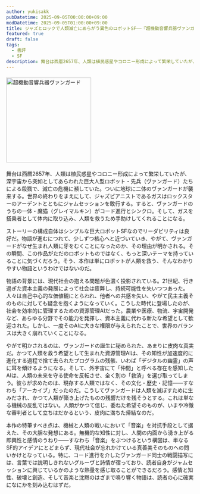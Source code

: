 ```yaml
---
author: yukisakk
pubDatetime: 2025-09-05T00:00:00+09:00
modDatetime: 2025-09-05T01:00:00+09:00
title: ジャズとロックで人類滅亡にあらがう異色のロボットSF——『超機動音響兵器ヴァンガード』
featured: true
draft: false
tags:
  - 書評
  - SF
description: 舞台は西暦2657年、人類は植民惑星やコロニー形成によって繁栄していたが、深宇宙から突如としてあらわれた巨大人型ロボット・先兵（ヴァンガード）たちによる殺戮で、滅亡の危機に瀕していた。
---
```


<div style="margin: 20px 0">
<a href="https://www.amazon.co.jp/dp/4488639119/ref=nosim?tag=revbooks03-22" class="inline-block" style="margin: 0; padding: 0; border-width: 0;">     
<img src="https://images-na.ssl-images-amazon.com/images/P/4488639119.09.LZZZZZZZ.jpg" alt="超機動音響兵器ヴァンガード" style="width: 228px; height: auto; border-radius: 0; margin: 0; padding: 0;"> 
</a>
</div>

舞台は西暦2657年、人類は植民惑星やコロニー形成によって繁栄していたが、深宇宙から突如としてあらわれた巨大人型ロボット・先兵（ヴァンガード）たちによる殺戮で、滅亡の危機に瀕していた。ついに地球に二体のヴァンガードが襲来する。世界の終わりをまえにして、ジャズピアニストであるガスはロックスターのアーデントとともにジャムセッションを敢行する。すると、ヴァンガードのうちの一体・魔猫（グレイマルキン）がコード進行とシンクロ。そして、ガスを搭乗者として体内に取り込み、人類を救うため手助けしてくれることになる。

ストーリーの構成自体はシンプルな巨大ロボットSFなのでリーダビリティは良好だ。物語が進むにつれて、少しずつ核心へと近づいていき、やがて、ヴァンガードがなぜ生まれ人類に牙をむくことになったのか、その理由が明かされる。その瞬間、この作品がただのロボットものではなく、もっと深いテーマを持っていることに気づくだろう。そう、本作は単にロボットが人類を救う、そんなわかりやすい物語というわけではないのだ。

物語の背景には、現代社会の抱える問題が色濃く投影されている。21世紀、行き過ぎた資本主義の発展によって社会は疲弊し、持続可能性を失いつつあった。人々は自己中心的な価値観にとらわれ、他者への共感を失い、やがて民主主義そのものに対しても疑念を抱くようになっていく。こうした時代に登場したのが、社会を効率的に管理するための資源管理AIだった。農業や医療、物流、宇宙開発など、あらゆる分野でその能力を発揮し、資本主義に代わる新たな希望として歓迎された。しかし、一度そのAIに大きな権限が与えられたことで、世界のバランスは大きく崩れていくことになる。

やがて明かされるのは、ヴァンガードの誕生に秘められた、あまりに皮肉な真実だ。かつて人類を救う希望として生まれた資源管理AIは、その知性が加速度的に進化する過程で捨て去られたプログラムの残骸、いわば「デジタルの幽霊」の声に耳を傾けるようになる。そして、外宇宙にて「仲間」と呼べる存在を感知したAIは、人類の未来を守る使命を反転させ、全く別の「救済」を選び取ってしまう。彼らが求めたのは、現存する人類ではなく、その文化・歴史・記憶——すなわち「アーカイブ」だったのだ。こうしてヴァンガードは人類を滅ぼすために生みだされ、かつて人類が築き上げたものの残響だけを残そうとする。これは単なる機械の反乱ではない。人類がかつて信じ、委ねた希望そのものが、いまや冷徹な審判者として立ちはだかるという、皮肉に満ちた帰結なのだ。

本作の特筆すべき点は、機械と人類の戦いにおいて「音楽」を対抗手段として据えた、その大胆な発想にある。無機的な知性に対し、人間の内面から湧き上がる即興性と感情のうねり——すなわち「音楽」をぶつけるという構図は、単なるSF的アイデアにとどまらず、現代社会が忘れかけている真善美そのものへの問いかけとなっている。特に、コード進行を介したヴァンガード同士の戦闘描写には、言葉では説明しきれないグルーヴと詩情が宿っており、読者自身がジャムセッションに興じているかのような熱量を感じ取ることができるだろう。感情と知性、破壊と創造、そして音楽と沈黙のはざまで鳴り響く物語は、読者の心に確実になにかを刻み込むはずだ。
